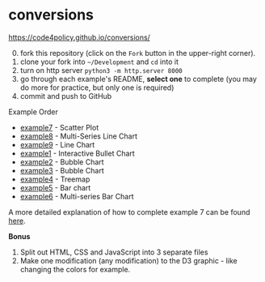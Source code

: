 # conversions

https://code4policy.github.io/conversions/

0. fork this repository (click on the `Fork` button in the upper-right corner).
1. clone your fork into `~/Development` and `cd` into it
2. turn on http server `python3 -m http.server 8000`
3. go through each example's README, **select one** to complete (you may do more for practice, but only one is required)
4. commit and push to GitHub

Example Order

- [example7](./example7/index.html) - Scatter Plot
- [example8](./example8/index.html) - Multi-Series Line Chart
- [example9](./example9/index.html) - Line  Chart
- [example1](./example1/index.html) - Interactive Bullet Chart
- [example2](./example2/index.html) - Bubble Chart
- [example3](./example3/index.html) - Bubble Chart
- [example4](./example4/index.html) - Treemap
- [example5](./example5/index.html) - Bar chart
- [example6](./example6/index.html) - Multi-series Bar Chart

A more detailed explanation of how to complete example 7 can be found [here](https://github.com/code4policy/example7).

**Bonus**

1. Split out HTML, CSS and JavaScript into 3 separate files
2. Make one modification (any modification) to the D3 graphic - like changing the colors for example.
